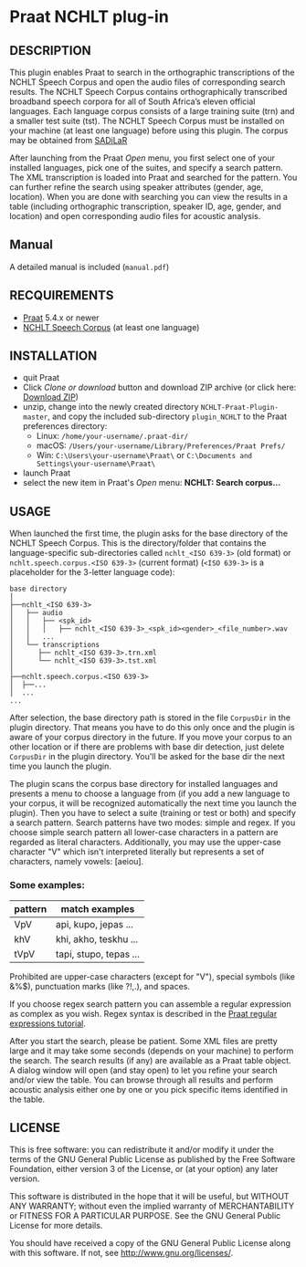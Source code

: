 # Praat NCHLT plug-in

## DESCRIPTION

This plugin enables Praat to search in the orthographic transcriptions of the
NCHLT Speech Corpus and open the audio files of corresponding search results.
The NCHLT Speech Corpus contains orthographically transcribed broadband speech
corpora for all of South Africa’s eleven official languages. Each language
corpus consists of a large training suite (trn) and a smaller test suite (tst).
The NCHLT Speech Corpus must be installed on your machine (at least one
language) before using this plugin. The corpus may be obtained from [SADiLaR](https://repo.sadilar.org/discover?filtertype=project&filter_relational_operator=equals&filter=NCHLT+Speech)

After launching from the Praat *Open* menu, you first select one of your installed languages, pick one of the suites, and specify a search pattern. The XML transcription is loaded into Praat and searched for the pattern. You can further refine the search using speaker attributes (gender, age, location). When you are done with searching you can view the results in a table (including orthographic transcription, speaker ID, age, gender, and location) and open corresponding audio files for acoustic analysis.


## Manual

A detailed manual is included (`manual.pdf`)


## RECQUIREMENTS

- [Praat](http://www.praat.org) 5.4.x or newer
- [NCHLT Speech Corpus](https://repo.sadilar.org/discover?filtertype=project&filter_relational_operator=equals&filter=NCHLT+Speech) (at least one language)


## INSTALLATION

- quit Praat
- Click *Clone or download* button and download ZIP archive (or click here: [Download ZIP](https://github.com/jouml/NCHLT-Praat-Plugin/archive/master.zip))
- unzip, change into the newly created directory `NCHLT-Praat-Plugin-master`, and copy
the included sub-directory `plugin_NCHLT` to the Praat preferences directory:
	- Linux: `/home/your-username/.praat-dir/`
	- macOS: `/Users/your-username/Library/Preferences/Praat Prefs/`
	- Win: `C:\Users\your-username\Praat\` or `C:\Documents and Settings\your-username\Praat\`
- launch Praat
- select the new item in Praat's *Open* menu: **NCHLT: Search corpus...**


## USAGE

When launched the first time, the plugin asks for the base directory of the NCHLT
Speech Corpus. This is the directory/folder that contains the language-specific
sub-directories called `nchlt_<ISO 639-3>` (old format) or `nchlt.speech.corpus.<ISO 639-3>`
(current format) (`<ISO 639-3>` is a placeholder for the 3-letter language code):

```x
base directory
│
├──nchlt_<ISO 639-3>
│	├── audio
│	│   ├── <spk_id>
│	│   │   ├── nchlt_<ISO 639-3>_<spk_id><gender>_<file_number>.wav
│	│   ...
│	└── transcriptions
│	   ├── nchlt_<ISO 639-3>.trn.xml
│	   └── nchlt_<ISO 639-3>.tst.xml
│
├──nchlt.speech.corpus.<ISO 639-3>
│  ├──...
│  ...
...

```

After selection, the base directory path is stored in the file `CorpusDir` in the plugin
directory. That means you have to do this only once and the plugin is aware of
your corpus directory in the future. If you move your corpus to an other
location or if there are problems with base dir detection, just delete 
`CorpusDir` in the plugin directory. You'll be asked for the base dir the next
time you launch the plugin.

The plugin scans the corpus base directory for installed languages and presents
a menu to choose a language from (if you add a new language to your corpus, it
will be recognized automatically the next time you launch the plugin). Then you
have to select a suite (training or test or both) and specify a search pattern.
Search patterns have two modes: simple and regex. If you choose simple search
pattern all lower-case characters in a pattern are regarded as literal characters. Additionally, you may
use the upper-case character "V" which isn't interpreted literally but
represents a set of characters, namely vowels: [aeiou].

### Some examples:

| pattern | match examples |
|---------| -------------- |
|VpV	  |	api, kupo, jepas ... |
|khV	  |	khi, akho, teskhu ... |
|tVpV	  |	tapi, stupo, tepas ...|


Prohibited are upper-case characters (except for "V"), special symbols (like
\&%$), punctuation marks (like ?!,.), and spaces.

If you choose regex search pattern you can assemble a regular expression as
complex as you wish. Regex syntax is described in the [Praat regular expressions
tutorial](http://www.fon.hum.uva.nl/praat/manual/Regular_expressions.html).

After you start the search, please be patient. Some XML files are pretty large
and it may take some seconds (depends on your machine) to perform the search.
The search results (if any) are available as a Praat table object. A dialog
window will open (and stay open) to let you refine your search and/or view the
table. You can browse through all results and perform acoustic analysis either
one by one or you pick specific items identified in the table.



## LICENSE

This is free software: you can redistribute it and/or modify
it under the terms of the GNU General Public License as published by
the Free Software Foundation, either version 3 of the License, or
(at your option) any later version.

This software is distributed in the hope that it will be useful,
but WITHOUT ANY WARRANTY; without even the implied warranty of
MERCHANTABILITY or FITNESS FOR A PARTICULAR PURPOSE.  See the
GNU General Public License for more details.

You should have received a copy of the GNU General Public License
along with this software.  If not, see <http://www.gnu.org/licenses/>.
